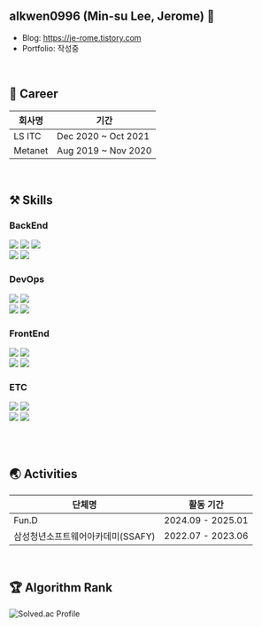 <!--
Here are some ideas to get you started:
**alkwen0996/alkwen0996** is a ✨ _special_ ✨ repository because its `README.md` (this file) appears on your GitHub profile.
- 🔭 I’m currently working on ...
- 🌱 I’m currently learning ...
- 👯 I’m looking to collaborate on ...
- 🤔 I’m looking for help with ...
- 💬 Ask me about ...
- 📫 How to reach me: ...
- 😄 Pronouns: ...
- ⚡ Fun fact: ...
<img src="https://github-readme-stats.vercel.app/api/top-langs/?username=alkwen0996&layout=donut">
-->	

## alkwen0996 (Min-su Lee, Jerome) 👋 
- Blog: <a href="https://je-rome.tistory.com/" target="_blank"> https://je-rome.tistory.com </a>
- Portfolio: 작성중
</div>

<br>

<h2> 🪪 Career </h2>

| 회사명   | 기간                  |
|----------|-----------------------|
| LS ITC   | Dec 2020 ~ Oct 2021  |
| Metanet  | Aug 2019 ~ Nov 2020  |

<br>

<h2>⚒️ Skills </h2>

<div>
  <h3> BackEnd </h3>
  <img src="https://img.shields.io/badge/Java-007396?style=flat&logo=Conda-Forge&logoColor=white" />
  <img src="https://img.shields.io/badge/Python-3776AB?style=flat-square&logo=Python&logoColor=white"/>
  <img src="https://img.shields.io/badge/Spring-6DB33F?style=flat&logo=Spring&logoColor=white" /><br>
  <img src="https://img.shields.io/badge/MySQL-4479A1?style=flat&logo=MySQL&logoColor=white" />
  <img src="https://img.shields.io/badge/Redis-DC382D?style=flat&logo=redis&logoColor=white" />
  <br>

  <h3> DevOps </h3>
  <img src="https://img.shields.io/badge/Amazon AWS-232F3E?style=flat&logo=AmazonAWS&logoColor=white" />
  <img src="https://img.shields.io/badge/Docker-2496ED?style=flat&logo=docker&logoColor=white" /><br>
  <img src="https://img.shields.io/badge/NGINX-009639?style=flat&logo=NGINX&logoColor=white" />
  <img src="https://img.shields.io/badge/Jenkins-D24939?style=flat&logo=JENKINS&logoColor=white" />
  <br>

  <h3> FrontEnd </h3>
  <img src="https://img.shields.io/badge/HTML5-E34F26?style=flat&logo=HTML5&logoColor=white"/>
  <img src="https://img.shields.io/badge/CSS3-1572B6?style=flat&logo=CSS3&logoColor=white"/><br>
  <img src="https://img.shields.io/badge/JavaScript-F7DF1E?style=flat&logo=JavaScript&logoColor=white"/>
  <img src="https://img.shields.io/badge/Vue.js-4FC08D?style=flat&logo=Vue.js&logoColor=white"/>
  <br>

  <h3> ETC </h3>
  <img src="https://img.shields.io/badge/Git-F05032.svg?&style=flat&logo=git&logoColor=white">
  <img src="https://img.shields.io/badge/Jira-0052CC?style=flat&logo=Jira&logoColor=white"/><br>
  <img src="https://img.shields.io/badge/postman-FF6C37?style=flat&logo=postman&logoColor=white">
  <img src="https://img.shields.io/badge/swagger-85EA2D?style=flat&logo=swagger&logoColor=white">


<br><br>

<h2> 🌏 Activities </h2>

| 단체명                     | 활동 기간          |
|----------------------------|--------------------|
| Fun.D                      | 2024.09 - 2025.01 |
| 삼성청년소프트웨어아카데미(SSAFY)  | 2022.07 - 2023.06 |
  
</div>

<br>
  
<h2>🏆 Algorithm Rank </h2>

![Solved.ac Profile](http://mazassumnida.wtf/api/v2/generate_badge?boj=alkwen0996)



